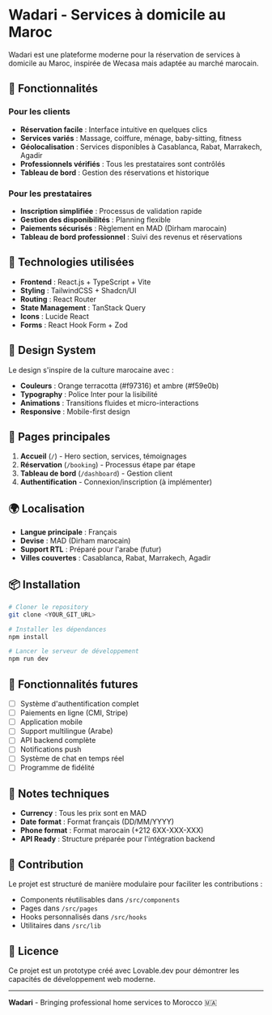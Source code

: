
# Wadari - Services à domicile au Maroc

Wadari est une plateforme moderne pour la réservation de services à domicile au Maroc, inspirée de Wecasa mais adaptée au marché marocain.

## 🌟 Fonctionnalités

### Pour les clients
- **Réservation facile** : Interface intuitive en quelques clics
- **Services variés** : Massage, coiffure, ménage, baby-sitting, fitness
- **Géolocalisation** : Services disponibles à Casablanca, Rabat, Marrakech, Agadir
- **Professionnels vérifiés** : Tous les prestataires sont contrôlés
- **Tableau de bord** : Gestion des réservations et historique

### Pour les prestataires
- **Inscription simplifiée** : Processus de validation rapide
- **Gestion des disponibilités** : Planning flexible
- **Paiements sécurisés** : Règlement en MAD (Dirham marocain)
- **Tableau de bord professionnel** : Suivi des revenus et réservations

## 🚀 Technologies utilisées

- **Frontend** : React.js + TypeScript + Vite
- **Styling** : TailwindCSS + Shadcn/UI
- **Routing** : React Router
- **State Management** : TanStack Query
- **Icons** : Lucide React
- **Forms** : React Hook Form + Zod

## 🎨 Design System

Le design s'inspire de la culture marocaine avec :
- **Couleurs** : Orange terracotta (#f97316) et ambre (#f59e0b)
- **Typography** : Police Inter pour la lisibilité
- **Animations** : Transitions fluides et micro-interactions
- **Responsive** : Mobile-first design

## 📱 Pages principales

1. **Accueil** (`/`) - Hero section, services, témoignages
2. **Réservation** (`/booking`) - Processus étape par étape
3. **Tableau de bord** (`/dashboard`) - Gestion client
4. **Authentification** - Connexion/inscription (à implémenter)

## 🌍 Localisation

- **Langue principale** : Français
- **Devise** : MAD (Dirham marocain)
- **Support RTL** : Préparé pour l'arabe (futur)
- **Villes couvertes** : Casablanca, Rabat, Marrakech, Agadir

## 📦 Installation

```bash
# Cloner le repository
git clone <YOUR_GIT_URL>

# Installer les dépendances
npm install

# Lancer le serveur de développement
npm run dev
```

## 🔮 Fonctionnalités futures

- [ ] Système d'authentification complet
- [ ] Paiements en ligne (CMI, Stripe)
- [ ] Application mobile
- [ ] Support multilingue (Arabe)
- [ ] API backend complète
- [ ] Notifications push
- [ ] Système de chat en temps réel
- [ ] Programme de fidélité

## 📝 Notes techniques

- **Currency** : Tous les prix sont en MAD
- **Date format** : Format français (DD/MM/YYYY)
- **Phone format** : Format marocain (+212 6XX-XXX-XXX)
- **API Ready** : Structure préparée pour l'intégration backend

## 🤝 Contribution

Le projet est structuré de manière modulaire pour faciliter les contributions :
- Components réutilisables dans `/src/components`
- Pages dans `/src/pages`
- Hooks personnalisés dans `/src/hooks`
- Utilitaires dans `/src/lib`

## 📄 Licence

Ce projet est un prototype créé avec Lovable.dev pour démontrer les capacités de développement web moderne.

---

**Wadari** - Bringing professional home services to Morocco 🇲🇦

